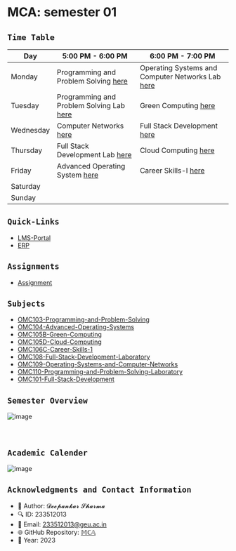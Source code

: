 # **MCA: semester 01**


<!-- Table Started -->
## `Time Table`<br>

| **Day**   | **5:00 PM - 6:00 PM**                                                   | **6:00 PM - 7:00 PM**                                                           |
| --------- | ----------------------------------------------------------------------- | ------------------------------------------------------------------------------- |
| Monday    | Programming and Problem Solving     [here](https://tinyurl.com/2p9y264p)| Operating Systems and Computer Networks Lab [here](https://tinyurl.com/murcwyj8)|
| Tuesday   | Programming and Problem Solving Lab [here](https://tinyurl.com/392d4cr9)| Green Computing                             [here](https://tinyurl.com/29duwbd5)|
| Wednesday | Computer Networks                   [here](https://tinyurl.com/2hfxc335)| Full Stack Development                      [here](https://tinyurl.com/z879962n)|
| Thursday  | Full Stack Development Lab          [here](https://tinyurl.com/4eeb5zsr)| Cloud Computing                             [here](https://tinyurl.com/2e37zweh)|
| Friday    | Advanced Operating System           [here](https://tinyurl.com/msry9hvr)| Career Skills-I                             [here](https://tinyurl.com/384ue98v)|
| Saturday  |                                                                         |                                                                                 |
| Sunday    |                                                                         |                                                                                 |





<!-- Table Ended -->




## `Quick-Links`<br>
- [LMS-Portal](https://lms.geuonline.com/d2l/login)
- [ERP](https://student.geu.ac.in/)

## `Assignments`<br>
- [Assignment](/Assignments/)




## `Subjects`<br>
- [OMC103-Programming-and-Problem-Solving](/OMC103%20Programming%20and%20Problem-Solving/)
- [OMC104-Advanced-Operating-Systems](/OMC104%20Advanced%20Operating%20Systems/)
- [OMC105B-Green-Computing](/OMC105B%20Green%20Computing/)
- [OMC105D-Cloud-Computing](OMC105D%20Cloud%20Computing)
- [OMC106C-Career-Skills-1](/OMC106C%20Career%20Skills%20-%2%201/)
- [OMC108-Full-Stack-Development-Laboratory](/OMC108%20Full%20Stack%20Development%20Laboratory/)
- [OMC109-Operating-Systems-and-Computer-Networks](/OMC109%20Operating%20Systems%20and%20Computer%20Networks/)
- [OMC110-Programming-and-Problem-Solving-Laboratory](/OMC110%20Programming%20and%20Problem-Solving%20Laboratory/)
- [OMC101-Full-Stack-Development](/OMC101%20Full%20Stack%20Development/)



## `Semester Overview`<br>
![image](https://github.com/ideepankarsharma2003/MCA/assets/74599435/531f166e-2afc-4208-9e97-bd53a314ceeb)
<br>
<br>
<br>



## `Academic Calender`<br>

![image](https://github.com/ideepankarsharma2003/MCA/assets/74599435/ae9465df-2e5a-4096-9676-bd28399bb179)



## `Acknowledgments and Contact Information`<br>
- 🚀 Author: 𝓓𝓮𝓮𝓹𝓪𝓷𝓴𝓪𝓻 𝓢𝓱𝓪𝓻𝓶𝓪
- 🔍 ID: 233512013
- 📧 Email: 233512013@geu.ac.in
- 🌐 GitHub Repository: [𝕄ℂ𝔸](https://github.com/ideepankarsharma2003/MCA/)
- 📅 Year: 2023


